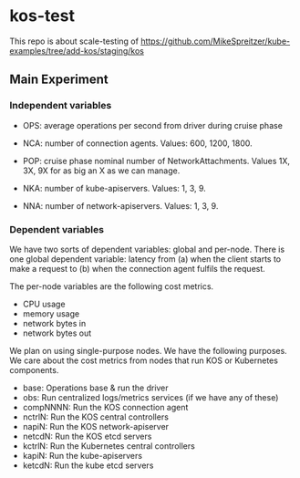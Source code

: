 # kos-test

This repo is about scale-testing of https://github.com/MikeSpreitzer/kube-examples/tree/add-kos/staging/kos

## Main Experiment

### Independent variables

- OPS: average operations per second from driver during cruise phase

- NCA: number of connection agents.  Values: 600, 1200, 1800.

- POP: cruise phase nominal number of NetworkAttachments.  Values 1X, 3X, 9X for as big an X as we can manage.

- NKA: number of kube-apiservers.  Values: 1, 3, 9.

- NNA: number of network-apiservers.  Values: 1, 3, 9.

### Dependent variables

We have two sorts of dependent variables: global and per-node.  There is one global dependent variable: latency from
(a) when the client starts to make a request to (b) when the connection agent fulfils the request.

The per-node variables are the following cost metrics.

- CPU usage
- memory usage
- network bytes in
- network bytes out

We plan on using single-purpose nodes.  We have the following purposes.  We care about the cost metrics from nodes that
run KOS or Kubernetes components.

- base: Operations base & run the driver
- obs: Run centralized logs/metrics services (if we have any of these)
- compNNNN: Run the KOS connection agent
- nctrlN: Run the KOS central controllers
- napiN: Run the KOS network-apiserver
- netcdN: Run the KOS etcd servers
- kctrlN: Run the Kubernetes central controllers
- kapiN: Run the kube-apiservers
- ketcdN: Run the kube etcd servers
